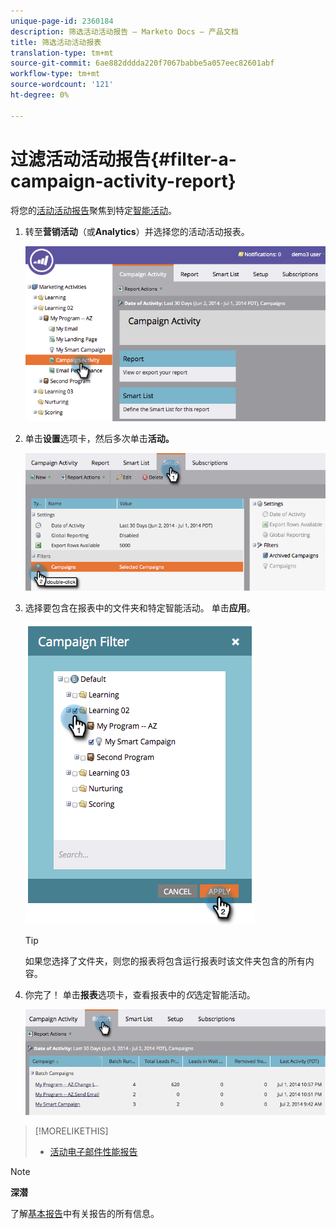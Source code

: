 ```yaml
---
unique-page-id: 2360184
description: 筛选活动活动报告 — Marketo Docs — 产品文档
title: 筛选活动活动报表
translation-type: tm+mt
source-git-commit: 6ae882dddda220f7067babbe5a057eec82601abf
workflow-type: tm+mt
source-wordcount: '121'
ht-degree: 0%

---
```



# 过滤活动活动报告{#filter-a-campaign-activity-report}

将您的[活动活动报告](../../../../product-docs/reporting/basic-reporting/report-types/campaign-activity-report.md)聚焦到特定[智能活动](https://docs.marketo.com/display/docs/smart+campaigns)。

1. 转至&#x200B;**营销活动**（或&#x200B;**Analytics**）并选择您的活动活动报表。

   ![](assets/image2014-9-16-16-3a13-3a56.png)

1. 单击&#x200B;**设置**&#x200B;选项卡，然后多次单击&#x200B;**活动。**

   ![](assets/image2014-9-16-16-3a14-3a1.png)

1. 选择要包含在报表中的文件夹和特定智能活动。 单击&#x200B;**应用**。

   ![](assets/image2014-9-16-16-3a14-3a11.png)

   >[!TIP]
   >
   >如果您选择了文件夹，则您的报表将包含运行报表时该文件夹包含的所有内容。

1. 你完了！ 单击&#x200B;**报表**&#x200B;选项卡，查看报表中的&#x200B;*仅*&#x200B;选定智能活动。

   ![](assets/image2014-9-16-16-3a14-3a32.png)

>[!MORELIKETHIS]
>
>* [活动电子邮件性能报告](../../../../product-docs/reporting/basic-reporting/report-types/campaign-email-performance-report.md)

>



>[!NOTE]
>
>**深潜**
>
>了解[基本报告](https://docs.marketo.com/display/docs/basic+reporting)中有关报告的所有信息。

